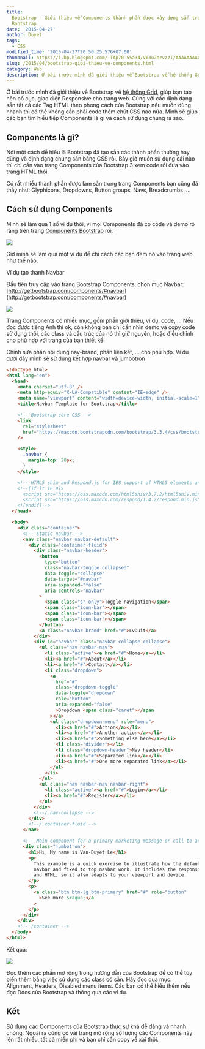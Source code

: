 ```yaml
---
title:
  Bootstrap - Giới thiệu về Components thành phần được xây dựng sẵn trong Twitter
  Bootstrap
date: '2015-04-27'
author: Duyet
tags:
  - CSS
modified_time: '2015-04-27T20:50:25.576+07:00'
thumbnail: https://1.bp.blogspot.com/-TAp70-55a34/VT3u2ezvzzI/AAAAAAAACaA/L32plzw7ZWY/s1600/bs-components-intro.png
slug: /2015/04/bootstrap-gioi-thieu-ve-components.html
category: Web
description: Ở bài trước mình đã giới thiệu về Bootstrap về hệ thống Grid, giúp bạn tạo nên bố cục, giao diện Responsive cho trang web. Cùng với các định dạng sẵn tất cả các Tag HTML theo phong cách của Bootstrap nếu muốn dùng nhanh thì có thể không cần phải code thêm chút CSS nào nữa. Mình sẽ giúp các bạn tìm hiểu tiếp Components là gì và cách sử dụng chúng ra sao.
---
```


Ở bài trước mình đã giới thiệu về Bootstrap về [hệ thống Grid](https://blog.duyet.net/2015/04/gioi-thieu-ve-responsive-web-design-va-grid-system-trong-twitter-bootstrap.html), giúp bạn tạo nên bố cục, giao diện Responsive cho trang web. Cùng với các định dạng sẵn tất cả các Tag HTML theo phong cách của Bootstrap nếu muốn dùng nhanh thì có thể không cần phải code thêm chút CSS nào nữa. Mình sẽ giúp các bạn tìm hiểu tiếp Components là gì và cách sử dụng chúng ra sao.

## Components là gì?

Nói một cách dễ hiểu là Bootstrap đã tạo sẵn các thành phần thường hay dùng và định dạng chúng sẵn bằng CSS rồi. Bây giờ muốn sử dụng cái nào thì chỉ cần vào trang Components của Bootstrap 3 xem code rồi đưa vào trang HTML thôi.

Có rất nhiều thành phần được làm sẵn trong trang Components bạn cũng đã thấy như: Glyphicons, Dropdowns, Button groups, Navs, Breadcrumbs ….

## Cách sử dụng Components

Mình sẽ làm qua 1 số ví dụ thôi, vì mọi Components đã có code và demo rõ ràng trên trang [Components Bootstrap](http://getbootstrap.com/components/) rồi.

![](https://1.bp.blogspot.com/-TAp70-55a34/VT3u2ezvzzI/AAAAAAAACaA/L32plzw7ZWY/s1600/bs-components-intro.png)

Giờ mình sẽ làm qua một ví dụ để chỉ cách các bạn đem nó vào trang web như thế nào.

Ví dụ tạo thanh Navbar

Đầu tiên truy cập vào trang Bootstrap Components, chọn mục Navbar: [http://getbootstrap.com/components/#navbar](http://getbootstrap.com/components/#navbar)

![](https://1.bp.blogspot.com/-TVHoV9o1TkA/VT3vp62oFII/AAAAAAAACaI/FRssZ3OUf3Y/s1600/bs-navbar-demo.png)

Trang Components có nhiều mục, gồm phần giới thiệu, ví dụ, code, ... Nếu đọc được tiếng Anh thì ok, còn không bạn chỉ cần nhìn demo và copy code sử dụng thôi, các class và cấu trúc của nó thì giữ nguyên, hoặc điều chỉnh cho phù hợp với trang của bạn thiết kế.

Chỉnh sửa phần nội dung nav-brand, phần liên kết, ... cho phù hợp. Ví dụ dưới đây mình sẽ sử dụng kết hợp navbar và jumbotron

```html
<!doctype html>
<html lang="en">
  <head>
    <meta charset="utf-8" />
    <meta http-equiv="X-UA-Compatible" content="IE=edge" />
    <meta name="viewport" content="width=device-width, initial-scale=1" />
    <title>Navbar Template for Bootstrap</title>

    <!-- Bootstrap core CSS -->
    <link
      rel="stylesheet"
      href="https://maxcdn.bootstrapcdn.com/bootstrap/3.3.4/css/bootstrap.min.css"
    />

    <style>
      .navbar {
        margin-top: 20px;
      }
    </style>

    <!-- HTML5 shim and Respond.js for IE8 support of HTML5 elements and media queries -->
    <!--[if lt IE 9]>
      <script src="https://oss.maxcdn.com/html5shiv/3.7.2/html5shiv.min.js"></script>
      <script src="https://oss.maxcdn.com/respond/1.4.2/respond.min.js"></script>
    <![endif]-->
  </head>

  <body>
    <div class="container">
      <!-- Static navbar -->
      <nav class="navbar navbar-default">
        <div class="container-fluid">
          <div class="navbar-header">
            <button
              type="button"
              class="navbar-toggle collapsed"
              data-toggle="collapse"
              data-target="#navbar"
              aria-expanded="false"
              aria-controls="navbar"
            >
              <span class="sr-only">Toggle navigation</span>
              <span class="icon-bar"></span>
              <span class="icon-bar"></span>
              <span class="icon-bar"></span>
            </button>
            <a class="navbar-brand" href="#">LvDuit</a>
          </div>
          <div id="navbar" class="navbar-collapse collapse">
            <ul class="nav navbar-nav">
              <li class="active"><a href="#">Home</a></li>
              <li><a href="#">About</a></li>
              <li><a href="#">Contact</a></li>
              <li class="dropdown">
                <a
                  href="#"
                  class="dropdown-toggle"
                  data-toggle="dropdown"
                  role="button"
                  aria-expanded="false"
                  >Dropdown <span class="caret"></span
                ></a>
                <ul class="dropdown-menu" role="menu">
                  <li><a href="#">Action</a></li>
                  <li><a href="#">Another action</a></li>
                  <li><a href="#">Something else here</a></li>
                  <li class="divider"></li>
                  <li class="dropdown-header">Nav header</li>
                  <li><a href="#">Separated link</a></li>
                  <li><a href="#">One more separated link</a></li>
                </ul>
              </li>
            </ul>
            <ul class="nav navbar-nav navbar-right">
              <li class="active"><a href="#">Login</a></li>
              <li><a href="#">Register</a></li>
            </ul>
          </div>
          <!--/.nav-collapse -->
        </div>
        <!--/.container-fluid -->
      </nav>

      <!-- Main component for a primary marketing message or call to action -->
      <div class="jumbotron">
        <h1>Hi, My name is Van-Duyet Le</h1>
        <p>
          This example is a quick exercise to illustrate how the default, static
          navbar and fixed to top navbar work. It includes the responsive CSS
          and HTML, so it also adapts to your viewport and device.
        </p>
        <p>
          <a class="btn btn-lg btn-primary" href="#" role="button"
            >See more &raquo;</a
          >
        </p>
      </div>
    </div>
    <!-- /container -->
  </body>
</html>
```

Kết quả:

![](https://2.bp.blogspot.com/-d8IFTRjmzA8/VT3zMGxRpxI/AAAAAAAACac/qjghCLUV9f0/s1600/bs-components-demo.png)

Đọc thêm các phần mở rộng trong hướng dẫn của Bootstrap để có thể tùy biến thêm bằng việc sử dụng các class có sẵn. Hãy đọc qua mục: Alignment, Headers, Disabled menu items.
Các bạn có thể hiểu thêm nếu đọc Docs của Bootstrap và thông qua các ví dụ.

## Kết

Sử dụng các Components của Bootstrap thực sự khá dễ dàng và nhanh chóng. Ngoài ra cũng có vài trang mở rộng số lượng các Components này lên rất nhiều, tất cả miễn phí và bạn chỉ cần copy về xài thôi.
